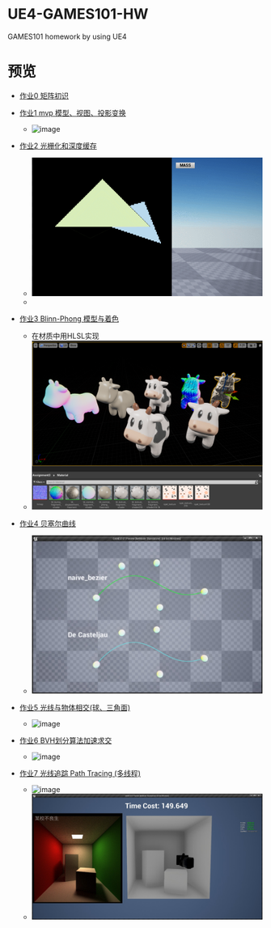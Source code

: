 # UE4-GAMES101-HW
GAMES101 homework by using UE4

# 预览
- [作业0 矩阵初识](https://www.cnblogs.com/shiroe/p/15428717.html)

- [作业1 mvp 模型、视图、投影变换](https://www.cnblogs.com/shiroe/p/15430821.html)
  - ![image](./_images/mvp.gif)
  
- [作业2 光栅化和深度缓存](https://www.cnblogs.com/shiroe/p/15436920.html)
  - ![image](./_images/depth.gif)
  - 
- [作业3 Blinn-Phong 模型与着色](https://www.cnblogs.com/shiroe/p/15441302.html)
  - 在材质中用HLSL实现 
   - ![image](./_images/Blinn-Phong.png)

- [作业4 贝塞尔曲线](https://www.cnblogs.com/shiroe/p/15442996.html)
  - ![image](./_images/BezierCurve.png)
  
- [作业5 光线与物体相交(球、三角面)](https://www.cnblogs.com/shiroe/p/15457652.html)
  - ![image](./_images/raytrace0.gif)
  
- [作业6 BVH划分算法加速求交](https://www.cnblogs.com/shiroe/p/15477198.html)
  - ![image](./_images/BVH.gif)
  
- [作业7 光线追踪 Path Tracing (多线程)](https://www.cnblogs.com/shiroe/p/15483600.html)
  - ![image](./_images/raytrace2.gif)
  - ![image](./_images/raytrace3.jpg)
